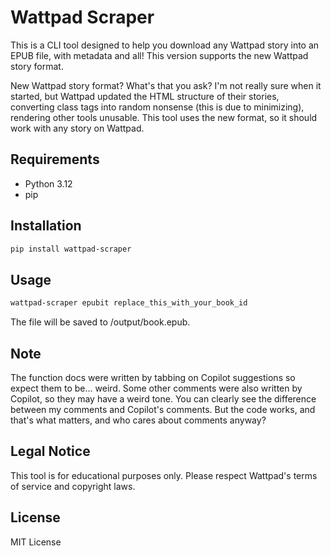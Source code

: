 # Wattpad Scraper

This is a CLI tool designed to help you download any Wattpad story into an EPUB file, with metadata and all! This version supports the new Wattpad story format.

New Wattpad story format? What's that you ask? I'm not really sure when it started, but Wattpad updated the HTML structure of their stories, converting class tags into random nonsense (this is due to minimizing), rendering other tools unusable. This tool uses the new format, so it should work with any story on Wattpad.

## Requirements
- Python 3.12
- pip

## Installation
```bash
pip install wattpad-scraper
```

## Usage
```bash
wattpad-scraper epubit replace_this_with_your_book_id
```
The file will be saved to <current directory>/output/book.epub.

## Note
The function docs were written by tabbing on Copilot suggestions so expect them to be... weird. Some other comments were also written by Copilot, so they may have a weird tone. You can clearly see the difference between my comments and Copilot's comments. But the code works, and that's what matters, and who cares about comments anyway? 

## Legal Notice
This tool is for educational purposes only. Please respect Wattpad's terms of service and copyright laws.

## License
MIT License